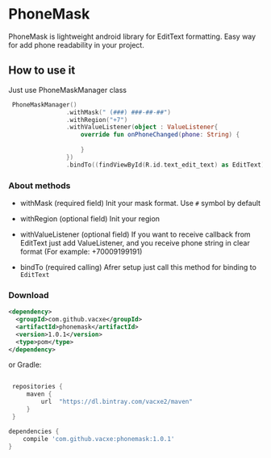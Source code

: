 # PhoneMask
PhoneMask is lightweight android library for EditText formatting. Easy way for add phone readability in your project.

## How to use it
Just use PhoneMaskManager class
```kotlin
 PhoneMaskManager()
                .withMask(" (###) ###-##-##")
                .withRegion("+7")
                .withValueListener(object : ValueListener{
                    override fun onPhoneChanged(phone: String) {
                       
                    }
                })
                .bindTo((findViewById(R.id.text_edit_text) as EditText))
```

### About methods
- withMask 
(required field)
Init your mask format. Use `#` symbol by default

- withRegion
(optional field)
Init your region

- withValueListener 
(optional field)
If you want to receive callback from EditText just add ValueListener, and you receive phone string in clear format 
(For example: +70009199191)

- bindTo 
(required calling)
Afrer setup just call this method for binding to `EditText`

### Download

```xml
<dependency>
  <groupId>com.github.vacxe</groupId>
  <artifactId>phonemask</artifactId>
  <version>1.0.1</version>
  <type>pom</type>
</dependency>
```
or Gradle:
```groovy

 repositories {
     maven {
         url  "https://dl.bintray.com/vacxe2/maven"
     }
 }

dependencies {
    compile 'com.github.vacxe:phonemask:1.0.1'
}
```
